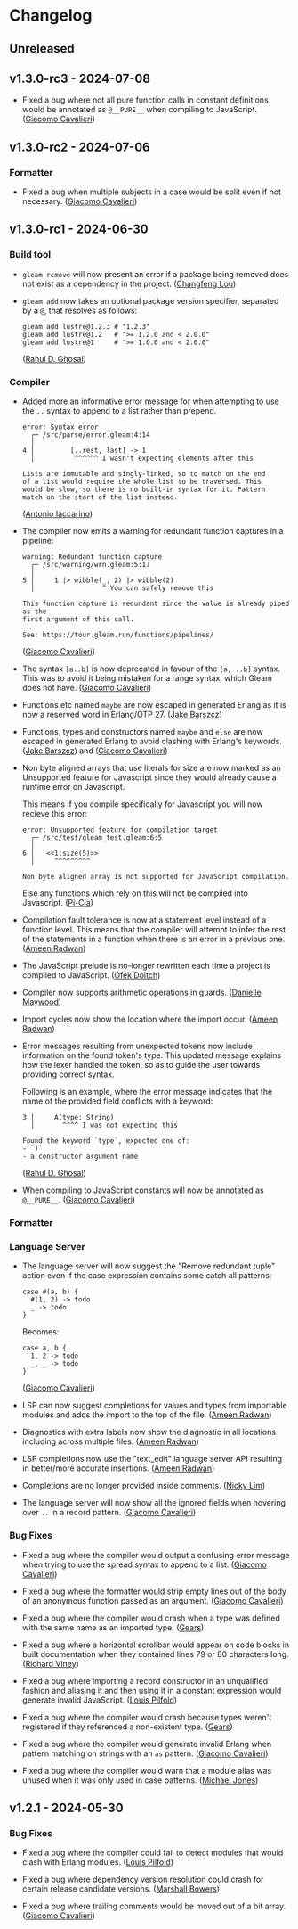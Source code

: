 # Changelog

## Unreleased

## v1.3.0-rc3 - 2024-07-08

- Fixed a bug where not all pure function calls in constant definitions would be
  annotated as `@__PURE__` when compiling to JavaScript.
  ([Giacomo Cavalieri](https://github.com/giacomocavalieri))

## v1.3.0-rc2 - 2024-07-06

### Formatter

- Fixed a bug when multiple subjects in a case would be split even if not
  necessary.
  ([Giacomo Cavalieri](https://github.com/giacomocavalieri))

## v1.3.0-rc1 - 2024-06-30

### Build tool

- `gleam remove` will now present an error if a package being removed does not
  exist as a dependency in the project.
  ([Changfeng Lou](https://github.com/hnlcf))

- `gleam add` now takes an optional package version specifier,
  separated by a `@`, that resolves as follows:

  ```shell
  gleam add lustre@1.2.3 # "1.2.3"
  gleam add lustre@1.2   # ">= 1.2.0 and < 2.0.0"
  gleam add lustre@1     # ">= 1.0.0 and < 2.0.0"
  ```

  ([Rahul D. Ghosal](https://github.com/rdghosal))

### Compiler

- Added more an informative error message for when attempting to use the `..`
  syntax to append to a list rather than prepend.

  ```
  error: Syntax error
    ┌─ /src/parse/error.gleam:4:14
    │
  4 │         [..rest, last] -> 1
    │          ^^^^^^ I wasn't expecting elements after this

  Lists are immutable and singly-linked, so to match on the end
  of a list would require the whole list to be traversed. This
  would be slow, so there is no built-in syntax for it. Pattern
  match on the start of the list instead.
  ```

  ([Antonio Iaccarino](https://github.com/eingin))

- The compiler now emits a warning for redundant function captures in a
  pipeline:

  ```
  warning: Redundant function capture
    ┌─ /src/warning/wrn.gleam:5:17
    │
  5 │     1 |> wibble(_, 2) |> wibble(2)
    │                 ^ You can safely remove this

  This function capture is redundant since the value is already piped as the
  first argument of this call.

  See: https://tour.gleam.run/functions/pipelines/
  ```

  ([Giacomo Cavalieri](https://github.com/giacomocavalieri))

- The syntax `[a..b]` is now deprecated in favour of the `[a, ..b]` syntax.
  This was to avoid it being mistaken for a range syntax, which Gleam does
  not have.
  ([Giacomo Cavalieri](https://github.com/giacomocavalieri))

- Functions etc named `maybe` are now escaped in generated Erlang as it is now a
  reserved word in Erlang/OTP 27.
  ([Jake Barszcz](https://github.com/barszcz))

- Functions, types and constructors named `maybe` and `else` are now
  escaped in generated Erlang to avoid clashing with Erlang's keywords.
  ([Jake Barszcz](https://github.com/barszcz)) and
  ([Giacomo Cavalieri](https://github.com/giacomocavalieri))

- Non byte aligned arrays that use literals for size are now marked as an
  Unsupported feature for Javascript since they would already cause
  a runtime error on Javascript.

  This means if you compile specifically for Javascript you will now recieve
  this error:

  ```
  error: Unsupported feature for compilation target
    ┌─ /src/test/gleam_test.gleam:6:5
    │
  6 │   <<1:size(5)>>
    │     ^^^^^^^^^

  Non byte aligned array is not supported for JavaScript compilation.
  ```

  Else any functions which rely on this will not be compiled into Javascript.
  ([Pi-Cla](https://github.com/Pi-Cla))

- Compilation fault tolerance is now at a statement level instead of a function
  level. This means that the compiler will attempt to infer the rest of the
  statements in a function when there is an error in a previous one.
  ([Ameen Radwan](https://github.com/Acepie))

- The JavaScript prelude is no-longer rewritten each time a project is compiled
  to JavaScript.
  ([Ofek Doitch](https://github.com/ofekd))

- Compiler now supports arithmetic operations in guards.
  ([Danielle Maywood](https://github.com/DanielleMaywood))

- Import cycles now show the location where the import occur.
  ([Ameen Radwan](https://github.com/Acepie))

- Error messages resulting from unexpected tokens now include information on
  the found token's type. This updated message explains how the lexer handled
  the token, so as to guide the user towards providing correct syntax.

  Following is an example, where the error message indicates that the name of
  the provided field conflicts with a keyword:

  ```
  3 │     A(type: String)
    │       ^^^^ I was not expecting this

  Found the keyword `type`, expected one of:
  - `)`
  - a constructor argument name
  ```

  ([Rahul D. Ghosal](https://github.com/rdghosal))

- When compiling to JavaScript constants will now be annotated as `@__PURE__`.
  ([Giacomo Cavalieri](https://github.com/giacomocavalieri))

### Formatter

### Language Server

- The language server will now suggest the "Remove redundant tuple" action even
  if the case expression contains some catch all patterns:

  ```
  case #(a, b) {
    #(1, 2) -> todo
    _ -> todo
  }
  ```

  Becomes:

  ```
  case a, b {
    1, 2 -> todo
    _, _ -> todo
  }
  ```

  ([Giacomo Cavalieri](https://github.com/giacomocavalieri))

- LSP can now suggest completions for values and types from importable modules
  and adds the import to the top of the file.
  ([Ameen Radwan](https://github.com/Acepie))

- Diagnostics with extra labels now show the diagnostic in all locations
  including across multiple files.
  ([Ameen Radwan](https://github.com/Acepie))

- LSP completions now use the "text_edit" language server API resulting in
  better/more accurate insertions.
  ([Ameen Radwan](https://github.com/Acepie))

- Completions are no longer provided inside comments.
  ([Nicky Lim](https://github.com/nicklimmm))

- The language server will now show all the ignored fields when hovering over
  `..` in a record pattern.
  ([Giacomo Cavalieri](https://github.com/giacomocavalieri))

### Bug Fixes

- Fixed a bug where the compiler would output a confusing error message when
  trying to use the spread syntax to append to a list.
  ([Giacomo Cavalieri](https://github.com/giacomocavalieri))

- Fixed a bug where the formatter would strip empty lines out of the body of an
  anonymous function passed as an argument.
  ([Giacomo Cavalieri](https://github.com/giacomocavalieri))

- Fixed a bug where the compiler would crash when a type was defined with
  the same name as an imported type.
  ([Gears](https://github.com/gearsdatapacks))

- Fixed a bug where a horizontal scrollbar would appear on code blocks in built
  documentation when they contained lines 79 or 80 characters long.
  ([Richard Viney](https://github.com/richard-viney))

- Fixed a bug where importing a record constructor in an unqualified fashion and
  aliasing it and then using it in a constant expression would generate invalid
  JavaScript.
  ([Louis Pilfold](https://github.com/lpil))

- Fixed a bug where the compiler would crash because types weren't registered if
  they referenced a non-existent type.
  ([Gears](https://github.com/gearsdatapacks))

- Fixed a bug where the compiler would generate invalid Erlang when pattern
  matching on strings with an `as` pattern.
  ([Giacomo Cavalieri](https://github.com/giacomocavalieri))

- Fixed a bug where the compiler would warn that a module alias was unused when
  it was only used in case patterns.
  ([Michael Jones](https://github.com/michaeljones))

## v1.2.1 - 2024-05-30

### Bug Fixes

- Fixed a bug where the compiler could fail to detect modules that would clash
  with Erlang modules.
  ([Louis Pilfold](https://github.com/lpil))

- Fixed a bug where dependency version resolution could crash for certain
  release candidate versions.
  ([Marshall Bowers](https://github.com/maxdeviant))

- Fixed a bug where trailing comments would be moved out of a bit array.
  ([Giacomo Cavalieri](https://github.com/giacomocavalieri))
